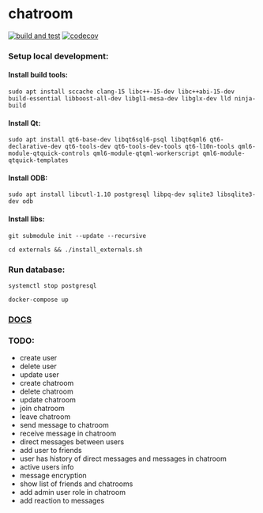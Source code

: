 # chatroom

[![build and test](https://github.com/momentum-devs/chatroom/actions/workflows/buildAndTest.yml/badge.svg?branch=main)](https://github.com/momentum-devs/chatroom/actions/workflows/buildAndTest.yml?query=branch%3Amain)
[![codecov](https://codecov.io/github/momentum-devs/chatroom/branch/main/graph/badge.svg?token=0RTV4JFH2U)](https://codecov.io/github/momentum-devs/chatroom)

### Setup local development:

#### Install build tools:

```sudo apt install sccache clang-15 libc++-15-dev libc++abi-15-dev build-essential libboost-all-dev libgl1-mesa-dev libglx-dev lld ninja-build```

#### Install Qt:

```sudo apt install qt6-base-dev libqt6sql6-psql libqt6qml6 qt6-declarative-dev qt6-tools-dev qt6-tools-dev-tools qt6-l10n-tools qml6-module-qtquick-controls qml6-module-qtqml-workerscript qml6-module-qtquick-templates```

#### Install ODB:

```sudo apt install libcutl-1.10 postgresql libpq-dev sqlite3 libsqlite3-dev odb```

#### Install libs:

```git submodule init --update --recursive```

```cd externals && ./install_externals.sh```

### Run database:

```systemctl stop postgresql```

```docker-compose up```

### [DOCS](docs/README.md)

### TODO:

* create user
* delete user
* update user
* create chatroom
* delete chatroom
* update chatroom
* join chatroom
* leave chatroom
* send message to chatroom
* receive message in chatroom
* direct messages between users
* add user to friends
* user has history of direct messages and messages in chatroom
* active users info
* message encryption
* show list of friends and chatrooms
* add admin user role in chatroom
* add reaction to messages
